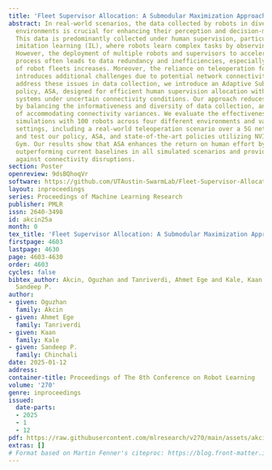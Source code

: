 ```yaml
---
title: 'Fleet Supervisor Allocation: A Submodular Maximization Approach'
abstract: In real-world scenarios, the data collected by robots in diverse and unpredictable
  environments is crucial for enhancing their perception and decision-making models.
  This data is predominantly collected under human supervision, particularly through
  imitation learning (IL), where robots learn complex tasks by observing human supervisors.
  However, the deployment of multiple robots and supervisors to accelerate the learning
  process often leads to data redundancy and inefficiencies, especially as the scale
  of robot fleets increases. Moreover, the reliance on teleoperation for supervision
  introduces additional challenges due to potential network connectivity issues. To
  address these issues in data collection, we introduce an Adaptive Submodular Allocation
  policy, ASA, designed for efficient human supervision allocation within multi-robot
  systems under uncertain connectivity conditions. Our approach reduces data redundancy
  by balancing the informativeness and diversity of data collection, and is capable
  of accommodating connectivity variances. We evaluate the effectiveness of ASA in
  simulations with 100 robots across four different environments and various network
  settings, including a real-world teleoperation scenario over a 5G network. We train
  and test our policy, ASA, and state-of-the-art policies utilizing NVIDIA’s Isaac
  Gym. Our results show that ASA enhances the return on human effort by up to $3.37\times$,
  outperforming current baselines in all simulated scenarios and providing robustness
  against connectivity disruptions.
section: Poster
openreview: 9dsBQhoqVr
software: https://github.com/UTAustin-SwarmLab/Fleet-Supervisor-Allocation
layout: inproceedings
series: Proceedings of Machine Learning Research
publisher: PMLR
issn: 2640-3498
id: akcin25a
month: 0
tex_title: 'Fleet Supervisor Allocation: A Submodular Maximization Approach'
firstpage: 4603
lastpage: 4630
page: 4603-4630
order: 4603
cycles: false
bibtex_author: Akcin, Oguzhan and Tanriverdi, Ahmet Ege and Kale, Kaan and Chinchali,
  Sandeep P.
author:
- given: Oguzhan
  family: Akcin
- given: Ahmet Ege
  family: Tanriverdi
- given: Kaan
  family: Kale
- given: Sandeep P.
  family: Chinchali
date: 2025-01-12
address:
container-title: Proceedings of The 8th Conference on Robot Learning
volume: '270'
genre: inproceedings
issued:
  date-parts:
  - 2025
  - 1
  - 12
pdf: https://raw.githubusercontent.com/mlresearch/v270/main/assets/akcin25a/akcin25a.pdf
extras: []
# Format based on Martin Fenner's citeproc: https://blog.front-matter.io/posts/citeproc-yaml-for-bibliographies/
---
```

